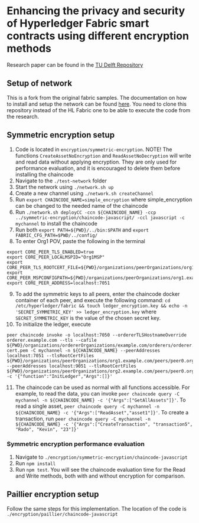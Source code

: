 [//]: # (SPDX-License-Identifier: CC-BY-4.0)

# Enhancing the privacy and security of Hyperledger Fabric smart contracts using different encryption methods

Research paper can be found in the [TU Delft Repository](https://repository.tudelft.nl/islandora/object/uuid:dbf548c7-849f-4aad-b4b7-455ba4a1835d?collection=education) 

## Setup of network

This is a fork from the original fabric samples. The documentation on how to install and setup the network can be found [here](https://hyperledger-fabric.readthedocs.io/en/release-2.3/test_network.html).
You need to clone this repository instead of the HL Fabric one to be able to execute the code from the research.

## Symmetric encryption setup


1. Code is located in `encryption/symmetric-encryption`. 
NOTE! The functions `CreateAssetNoEncryption` and `ReadAssetNoDecryption` will write and read data without applying encryption. They are only used for performance evaluation, and it is encouraged to delete them before installing the chaincode
2. Navigate to the `./test-network` folder
3. Start the network using `./network.sh up`
4. Create a new channel using `./network.sh createChannel`
5. Run `export CHAINCODE_NAME=simple_encryption` where simple_encryption can be changed to the needed name of the chaincode
6. Run `./network.sh deployCC -ccn ${CHAINCODE_NAME} -ccp ../symmetric-encryption/chaincode-javascript/ -ccl javascript -c mychannel` to install the chaincode
7. Run both `export PATH=${PWD}/../bin:$PATH` and `export FABRIC_CFG_PATH=$PWD/../config/`
8. To enter Org1 POV, paste the following in the terminal
```
export CORE_PEER_TLS_ENABLED=true
export CORE_PEER_LOCALMSPID="Org1MSP"
export CORE_PEER_TLS_ROOTCERT_FILE=${PWD}/organizations/peerOrganizations/org1.example.com/peers/peer0.org1.example.com/tls/ca.crt
export CORE_PEER_MSPCONFIGPATH=${PWD}/organizations/peerOrganizations/org1.example.com/users/Admin@org1.example.com/msp
export CORE_PEER_ADDRESS=localhost:7051
```
9. To add the symmetric keys to all peers, enter the chaincode docker container of each peer, and execute the following command: `cd /etc/hyperledger/fabric && touch ledger_encryption.key && echo -n 'SECRET_SYMMETRIC_KEY' >> ledger_encryption.key` where `SECRET_SYMMETRIC_KEY` is the value of the chosen secret key.
10. To initialize the ledger, execute

```
peer chaincode invoke -o localhost:7050 --ordererTLSHostnameOverride orderer.example.com --tls --cafile ${PWD}/organizations/ordererOrganizations/example.com/orderers/orderer.example.com/msp/tlscacerts/tlsca.example.com-cert.pem -C mychannel -n ${CHAINCODE_NAME} --peerAddresses localhost:7051 --tlsRootCertFiles ${PWD}/organizations/peerOrganizations/org1.example.com/peers/peer0.org1.example.com/tls/ca.crt --peerAddresses localhost:9051 --tlsRootCertFiles ${PWD}/organizations/peerOrganizations/org2.example.com/peers/peer0.org2.example.com/tls/ca.crt -c '{"function":"InitLedger","Args":[]}'
```

11. The chaincode can be used as normal with all functions accessible. For example, to read the data, you can invoke `peer chaincode query -C mychannel -n ${CHAINCODE_NAME} -c '{"Args":["GetAllAssets"]}'`. To read a single asset, `peer chaincode query -C mychannel -n ${CHAINCODE_NAME} -c '{"Args":["ReadAsset","asset1"]}'`. To create a transaction, run `peer chaincode query -C mychannel -n ${CHAINCODE_NAME} -c '{"Args":["CreateTransaction", "transaction5", "Rado", "Kevin", "23"]}'`

### Symmetric encryption performance evaluation

1. Navigate to `./encryption/symmetric-encryption/chaincode-javascript`
2. Run `npm install`
3. Run `npm test`. You will see the chaincode evaluation time for the Read and Write methods, both with and without encryption for comparison.

## Paillier encryption setup

Follow the same steps for this implementation. The location of the code is `./encryption/paillier/chaincode-javascript`
